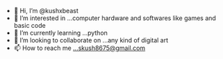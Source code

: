 - 👋 Hi, I’m @kushxbeast
- 👀 I’m interested in ...computer hardware and softwares like games and  basic code
- 🌱 I’m currently learning ...python
- 💞️ I’m looking to collaborate on ...any kind of digital art
- 📫 How to reach me ...skush8675@gmail.com

<!---
kushxbeast/kushxbeast is a ✨ special ✨ repository because its `README.md` (this file) appears on your GitHub profile.
You can click the Preview link to take a look at your changes.
--->
